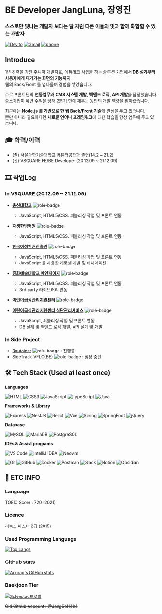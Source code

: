 # BE Developer JangLuna, 장영진 
### 스스로만 빛나는 개발자 보다는 달 처럼 다른 이들의 빛과 함께 화합할 수 있는 개발자


[![Dev.to](https://img.shields.io/badge/JangLuna's%20dev.to-0A0A0A.svg?&style=for-the-badge&logo=dev.to&logoColor=white)](https://dev.to/jangluna)
[![Gmail](https://img.shields.io/badge/devmonarch0115@gmail.com-EA4335.svg?&style=for-the-badge&logo=Gmail&logoColor=white)](mailto:devmonarch0115@gmail.com)
[![phone](https://img.shields.io/badge/📱-010%207472%200453-blue?style=for-the-badge)](tel:01074720453)

## Introduce
1년 경력을 가진 주니어 개발자로, 에듀테크 사업을 하는 솔루션 기업에서 **DB 설계부터 사용자에게 다가가는 화면의 기능까지**   
웹의 Back/Front 를 넘나들며 경험을 쌓았습니다. 

주로 프론트단의 **연동업무**와 **CMS 시스템 개발**, **백엔드 로직, API 개발**을 담당했습니다.   
중소기업이 예년 수익을 당해 2분기 만에 채우는 동안의 개발 역량을 맡아왔습니다.

최근에는 **Node.js 를 기반으로 한 웹 Back/Front 기술**에 관심을 두고 있습니다.  
뿐만 아니라 필요하다면 **새로운 언어나 프레임워크**에 대한 학습을 항상 염두에 두고 있습니다.

## 🎓 학력/이력
- (졸) 서울과학기술대학교 컴퓨터공학과 졸업(14.2 ~ 21.2)
- (전) VSQUARE FE/BE Developer (20.12.09 ~ 21.12.09)

## 🎞 작업Log

### In VSQUARE (20.12.09 ~ 21.12.09)
- [**총신대학교**](http://www.chongshin.ac.kr) ![role-badge](https://img.shields.io/badge/Role-FE-red)
  - JavaScript, HTML5/CSS. 퍼블리싱 작업 및 프론트 연동

- [**자생한방병원**](https://jaseng.education) ![role-badge](https://img.shields.io/badge/Role-FE-red)
  - JavaScript, HTML5/CSS. 퍼블리싱 작업 및 프론트 연동
  
- [**한국여성인권진흥원**](http://edu.stop.or.kr) ![role-badge](https://img.shields.io/badge/Role-FE-red)
  - JavaScript, HTML5/CSS. 퍼블리싱 작업 및 프론트 연동
  - JavaScript 를 사용한 캐로셀 개발 및 애니메이션
  
- [**정화예술대학교 메인페이지**](http://jb.ac.kr) ![role-badge](https://img.shields.io/badge/Role-FE/BE-blueviolet)
  - JavaScript, HTML5/CSS. 퍼블리싱 작업 및 프론트 연동
  - 3rd party 라이브러리 연동
  
- [**어린이급식관리지원센터**](https://eip.ccfsm.or.kr/) ![role-badge](https://img.shields.io/badge/Role-BE-skyblue)
- [**어린이급식관리지원센터 식단관리서비스**](https://menuplan.ccfsm.or.kr/) ![role-badge](https://img.shields.io/badge/Role-BE-skyblue)
  - JavaScript, 퍼블리싱 작업 및 프론트 연동
  - DB 설계 및 백엔드 로직 개발, API 설계 및 개발


### In Side Project
- [Routainer](https://github.com/JangLuna/Routainer) ![role-badge](https://img.shields.io/badge/Role-FE/BE-blueviolet) : 진행중
- SideTrack-VFLO(BE) ![role-badge](https://img.shields.io/badge/Role-BE-skyblue) : 잠정 중단

## 🛠 Tech Stack (Used at least once)

**Languages**

![HTML](https://img.shields.io/badge/html5-E34F26.svg?&style=for-the-badge&logo=html5&logoColor=white)
![CSS3](https://img.shields.io/badge/CSS3-1572B6.svg?&style=for-the-badge&logo=CSS3&logoColor=white)
![JavaScript](https://img.shields.io/badge/JavaScript-f7df12.svg?&style=for-the-badge&logo=JavaScript&logoColor=black)
![TypeScript](https://img.shields.io/badge/TypeScript-3178C6.svg?&style=for-the-badge&logo=TypeScript&logoColor=white)
![Java](https://img.shields.io/badge/Java-00736.svg?&style=for-the-badge&logo=Java&logoColor=white)


**Frameworks & Library**

![Express](https://img.shields.io/badge/Express-000000.svg?&style=for-the-badge&logo=Express&logoColor=white)
![NestJS](https://img.shields.io/badge/NestJS-E0234E.svg?&style=for-the-badge&logo=NestJS&logoColor=white)
![React](https://img.shields.io/badge/React-61DAFB.svg?&style=for-the-badge&logo=React&logoColor=black)
![Vue](https://img.shields.io/badge/Vue.js-4FC08D.svg?&style=for-the-badge&logo=Vue.js&logoColor=white)
![Spring](https://img.shields.io/badge/Spring-6DB33F.svg?&style=for-the-badge&logo=Spring&logoColor=white)
![SpringBoot](https://img.shields.io/badge/Spring%20Boot-6DB33F.svg?&style=for-the-badge&logo=SpringBoot&logoColor=white)
![jQuery](https://img.shields.io/badge/jQuery-0769AD.svg?&style=for-the-badge&logo=jQuery&logoColor=white)


**Database**

![MySQL](https://img.shields.io/badge/MySQL-4479A1.svg?&style=for-the-badge&logo=MySQL&logoColor=white)
![MariaDB](https://img.shields.io/badge/MariaDB-003545.svg?&style=for-the-badge&logo=MariaDB&logoColor=white)
![PostgreSQL](https://img.shields.io/badge/PostgreSQL-4169E1.svg?&style=for-the-badge&logo=PostgreSQL&logoColor=white)


**IDEs & Assist programs**

![VS Code](https://img.shields.io/badge/Visual%20Studio%20Code-007ACC.svg?&style=for-the-badge&logo=VisualStudioCode&logoColor=white)
![IntelliJ IDEA](https://img.shields.io/badge/IntelliJ%20IDEA-000000.svg?&style=for-the-badge&logo=IntelliJIDEA&logoColor=white)
![Neovim](https://img.shields.io/badge/Neovim-57A143.svg?&style=for-the-badge&logo=Neovim&logoColor=white)

![Git](https://img.shields.io/badge/Git-F05032.svg?&style=for-the-badge&logo=Git&logoColor=white)
![GitHub](https://img.shields.io/badge/GitHub-181717.svg?&style=for-the-badge&logo=GitHub&logoColor=white)
![Docker](https://img.shields.io/badge/Docker-2496ED.svg?&style=for-the-badge&logo=Docker&logoColor=white)
![Postman](https://img.shields.io/badge/Postman-FF6C37.svg?&style=for-the-badge&logo=Postman&logoColor=white)
![Slack](https://img.shields.io/badge/Slack-4A154B.svg?&style=for-the-badge&logo=Slack&logoColor=white)
![Notion](https://img.shields.io/badge/Notion-000000.svg?&style=for-the-badge&logo=Notion&logoColor=white)
![Obsidian](https://img.shields.io/badge/Obsidian-483699.svg?&style=for-the-badge&logo=Obsidian&logoColor=white)


## 🚬 ETC INFO

### Language
TOEIC Score : 720 (2021)

### Licence
리눅스 마스터 2급 (2015)

### Used Programming Language
[![Top Langs](https://github-readme-stats.vercel.app/api/top-langs/?username=jangluna&layout=compact)](https://github.com/jangluna/github-readme-stats)

### GitHub stats
[![Anurag's GitHub stats](https://github-readme-stats.vercel.app/api?username=jangluna&theme=great-gatsby&show_icons=true)](https://github.com/jangluna/github-readme-stats)

### Baekjoon Tier
[![Solved.ac프로필](http://mazassumnida.wtf/api/v2/generate_badge?boj=jangluna)](https://solved.ac/jangluna)

~~Old Github Account : @JangSol1484~~
